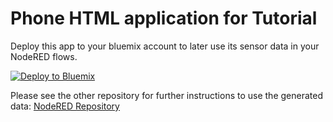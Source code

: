 # Phone HTML application for Tutorial

Deploy this app to your bluemix account to later use its sensor data in your NodeRED flows.

[![Deploy to Bluemix](https://bluemix.net/deploy/button.png)](https://bluemix.net/deploy?repository=https://github.com/sebastianmantsch/IoTBluemixTutorialPhone.git)

Please see the other repository for further instructions to use the generated data:
[NodeRED Repository](https://github.com/sebastianmantsch/IoTBluemixTutorialNode)

